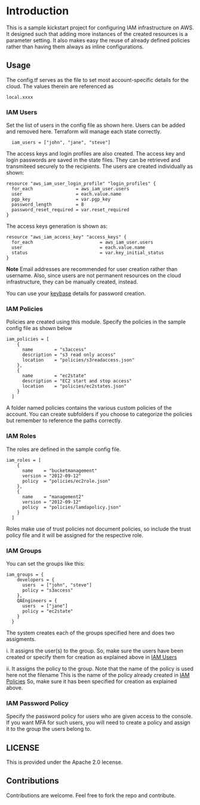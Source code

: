 # Introduction #
This is a sample kickstart project for configuring IAM infrastructure on AWS. It designed such that adding more instances of the created resources is a parameter setting. It also makes easy the reuse of already defined policies rather than having them always as inline configurations.

## Usage ##
The config.tf serves as the file to set most account-specific details for the cloud. The values therein are referenced as
```
local.xxxx
```

### IAM Users ###
Set the list of users in the config file as shown here. Users can be added and removed here. Terraform will manage each state correctly.
```
  iam_users = ["john", "jane", "steve"]
```

The access keys and login profiles are also created. The access key and login passwords are saved in the state files. They can be retrieved and transmiteed securely to the recipients. The users are created individually as shown:
```
resource "aws_iam_user_login_profile" "login_profiles" {
  for_each                = aws_iam_user.users
  user                    = each.value.name
  pgp_key                 = var.pgp_key
  password_length         = 8
  password_reset_required = var.reset_required
}
```

The access keys generation is shown as:
```
resource "aws_iam_access_key" "access_keys" {
  for_each                         = aws_iam_user.users
  user                             = each.value.name
  status                           = var.key_initial_status
}
```
 **Note** Email addresses are recommended for user creation rather than username. Also, since users are not permanent resources on the cloud infrastructure, they can be manually created, instead.

You can use your <a href="https://www.keybase.io">keybase</a> details for password creation.

### IAM Policies ### 
Policies are created using this module. Specify the policies in the sample config file as shown below
```
iam_policies = [
    {
      name        = "s3access"
      description = "s3 read only access"
      location    = "policies/s3readaccess.json"
    },
    {
      name        = "ec2state"
      description = "EC2 start and stop access"
      location    = "policies/ec2states.json"
    }
  ]
```
A folder named policies contains the various custom policies of the account. You can create subfolders if you choose to categorize the policies but remember to reference the paths correctly.

### IAM Roles ### 
The roles are defined in the sample config file.
```
iam_roles = [
    {
      name    = "bucketmanagement"
      version = "2012-09-12"
      policy  = "policies/ec2role.json"
    },
    {
      name    = "management2"
      version = "2012-09-12"
      policy  = "policies/lamdapolicy.json"
    }
  ]
```
Roles make use of trust policies not document policies, so include the trust policy file and it will be assigned for the respective role.

### IAM Groups ### 
You can set the groups like this:
```
iam_groups = {
    developers = {
      users  = ["john", "steve"]
      policy = "s3access"
    },
    QAEngineers = {
      users  = ["jane"]
      policy = "ec2state"
    }
  }
```
The system creates each of the groups specified here and does two assigments. 

i. It assigns the user(s) to the group. So, make sure the users have been created or specify them for creation as explained above in <a href="#iam-users">IAM Users</a>

ii. It assigns the policy to the group. Note that the name of the policy is used here not the filename This is the name of the policy already created in <a href="#iam-policies">IAM Policies</a> So, make sure it has been specified for creation as explained above.

### IAM Password Policy ### 
Specify the password policy for users who are given access to the console. If you want MFA for such users, you will need to create a policy and assign it to the group the users belong to.

## LICENSE ## 
This is provided under the Apache 2.0 lecense.

## Contributions ##
Contributions are welcome. Feel free to fork the repo and contribute.

